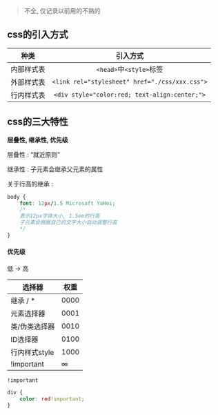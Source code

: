 >  不全, 仅记录以前用的不熟的

## css的引入方式

|    种类    |                    引入方式                    |
| :--------: | :--------------------------------------------: |
| 内部样式表 |            `<head>`中`<style>`标签             |
| 外部样式表 | `<link rel="stylesheet" href="./css/xxx.css">` |
| 行内样式表 | `<div style="color:red; text-align:center;">`  |

## css的三大特性

**层叠性, 继承性, 优先级**

层叠性 : “就近原则” 

继承性  : 子元素会继承父元素的属性

关于行高的继承 : 

```css
body {
    font: 12px/1.5 Microsoft YaHei;
    /*
    表示12px字体大小, 1.5em的行高 
    子元素会根据自己的文字大小自动调整行高
    */
}
```

#### 优先级

低 -> 高

| 选择器        | 权重 |
| ------------- | ---- |
| 继承 / *      | 0000 |
| 元素选择器    | 0001 |
| 类/伪类选择器 | 0010 |
| ID选择器      | 0100 |
| 行内样式style | 1000 |
| !important    | ∞    |

`!important`

```css
div {
    color: red!important;
}
```

